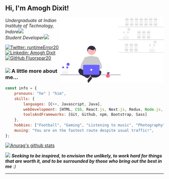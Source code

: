 <h2> Hi, I'm Amogh Dixit!</h2>
<img align='right' src="./images/img.svg" width="330">
<p><em>Undergraduate at Indian Institute of Technology, Indore<img src="https://media.giphy.com/media/fYSnHlufseco8Fh93Z/giphy.gif" width="30"></br>Student Developer<img src="https://media.giphy.com/media/WUlplcMpOCEmTGBtBW/giphy.gif" width="30"> 
</em></p>

[![Twitter: runtimeError20](https://img.shields.io/twitter/follow/runtimeError20?style=social)](https://twitter.com/runtimeError20)
[![Linkedin: Amogh Dixit](https://img.shields.io/badge/-amoghdixit2010-blue?style=flat-square&logo=Linkedin&logoColor=white&link=https://www.linkedin.com/in/amoghdixit2010/)](https://www.linkedin.com/in/amoghdixit2010/)
[![GitHub Fluorspar20](https://img.shields.io/github/followers/fluorspar20?label=follow&style=social)](https://github.com/fluorspar20)

### <img src="https://i.pinimg.com/originals/c8/43/64/c84364879bced7491ea36fb4f69ea4e2.gif" width="50"> A little more about me...

```javascript
const info = {
    pronouns: "he" | "him",
    skills: {
        languages: [C++, Javascript, Java],
        webDevelopment: [HTML, CSS, React.js, Next.js, Redux, Node.js, Express, MongoDB],
        toolsAndFrameworks: [Git, Github, npm, Bootstrap, Sass]
    },
    hobbies: ["Football", "Gaming", "Listening to music", "Photography"],
    musing: "You are on the fastest route despite usual traffic!",
};
```

[![Anurag's github stats](https://github-readme-stats.vercel.app/api?username=fluorspar20&show_icons=true&theme=radical)](https://github.com/anuraghazra/github-readme-stats)

<img src="https://media.giphy.com/media/LnQjpWaON8nhr21vNW/giphy.gif" width="60"> <em><b>Seeking to be inspired, to envision the unlikely, to work hard for things that are worth it, and to be surrounded by those who bring out the best in me</b> :)</em>

---
